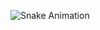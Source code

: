 ![Snake Animation](https://raw.githubusercontent.com/laerttt/laerttt/output/snake.svg?color_snake=green&color_dots=yellow)
